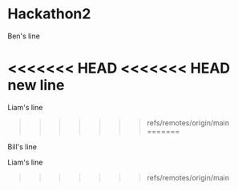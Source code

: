 # Hackathon2

Ben's line

<<<<<<< HEAD
<<<<<<< HEAD
new line
=======
Liam's line
>>>>>>> refs/remotes/origin/main
=======

Bill's line

Liam's line

>>>>>>> refs/remotes/origin/main
